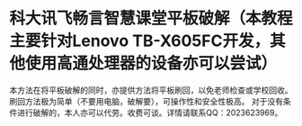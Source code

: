 # 科大讯飞畅言智慧课堂平板破解（本教程主要针对Lenovo TB-X605FC开发，其他使用高通处理器的设备亦可以尝试）
本方法在将平板破解的同时，亦提供方法将平板刷回，以免老师检查或学校回收。刷回方法极为简单（不要用电脑，破解要），可操作性和安全性极高。
对于没有条件进行破解的，本人亦可以代劳。收费可谈。详情请联系QQ：2023623969。
